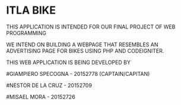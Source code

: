 # ITLA BIKE
THIS APPLICATION IS INTENDED FOR OUR FINAL PROJECT OF WEB PROGRAMMING

WE INTEND ON BUILDING A WEBPAGE THAT RESEMBLES AN ADVERTISING PAGE FOR BIKES USING PHP AND CODEIGNITER.

THIS WEB APPLICATION IS BEING DEVELOPED BY

#GIAMPIERO SPECOGNA  - 20152778 (CAPTAIN/CAPITAN)

#NESTOR DE LA CRUZ   - 20152709

#MISAEL MORA         - 20152726

